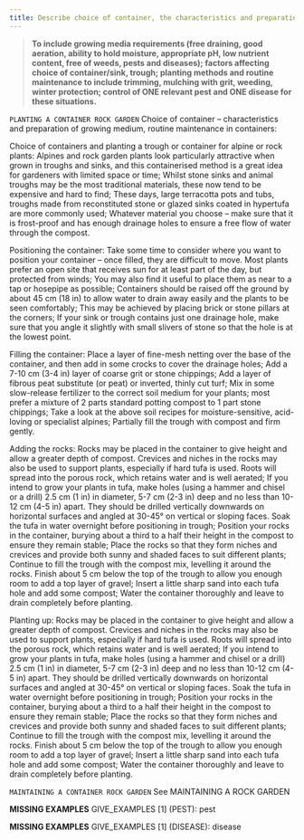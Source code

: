 ```yaml
---
title: Describe choice of container, the characteristics and preparation of the growing medium, and the routine maintenance required for an alpine or rock garden display in containers.
---
```



> **To include growing media requirements (free
draining, good aeration, ability to hold
moisture, appropriate pH, low nutrient
content, free of weeds, pests and diseases);
factors affecting choice of container/sink,
trough; planting methods and routine
maintenance to include trimming, mulching
with grit, weeding, winter protection; control
of ONE relevant pest and ONE disease for
these situations.** 


`PLANTING A CONTAINER ROCK GARDEN`
Choice of container – characteristics and preparation of growing medium, routine maintenance in containers:

Choice of containers and planting a trough or container for alpine or rock plants:
Alpines and rock garden plants look particularly attractive when grown in troughs and sinks, and this containerised method is a great idea for gardeners with limited space or time;
Whilst stone sinks and animal troughs may be the most traditional materials, these now tend to be expensive and hard to find;
These days, large terracotta pots and tubs, troughs made from reconstituted stone or glazed sinks coated in hypertufa are more commonly used;
Whatever material you choose – make sure that it is frost-proof and has enough drainage holes to ensure a free flow of water through the compost.

Positioning the container:
Take some time to consider where you want to position your container – once filled, they are difficult to move.  Most plants prefer an open site that receives sun for at least part of the day, but protected from winds;
You may also find it useful to place them as near to a tap or hosepipe as possible;
Containers should be raised off the ground by about 45 cm (18 in) to allow water to drain away easily and the plants to be seen comfortably;
This may be achieved by placing brick or stone pillars at the corners;
 If your sink or trough contains just one drainage hole, make sure that you angle it slightly with small slivers of stone so that the hole is at the lowest point.

Filling the container:
Place a layer of fine-mesh netting over the base of the container, and then add in some crocks to cover the drainage holes;
Add a 7-10 cm (3-4 in) layer of coarse grit or stone chippings;
Add a layer of fibrous peat substitute (or peat) or inverted, thinly cut turf;
Mix in some slow-release fertilizer to the correct soil medium for your plants; most prefer a mixture of 2 parts standard potting compost to 1 part stone chippings;
Take a look at the above soil recipes for moisture-sensitive, acid-loving or specialist alpines;
Partially fill the trough with compost and firm gently.

Adding the rocks:
Rocks may be placed in the container to give height and allow a greater depth of compost.  Crevices and niches in the rocks may also be used to support plants, especially if hard tufa is used.  Roots will spread into the porous rock, which retains water and is well aerated;
If you intend to grow your plants in tufa, make holes (using a hammer and chisel or a drill) 2.5 cm (1 in) in diameter, 5-7 cm (2-3 in) deep and no less than 10-12 cm (4-5 in) apart.  They should be drilled vertically downwards on horizontal surfaces and angled at 30-45° on vertical or sloping faces.  Soak the tufa in water overnight before positioning in trough;
Position your rocks in the container, burying about a third to a half their height in the compost to ensure they remain stable;
Place the rocks so that they form niches and crevices and provide both sunny and shaded faces to suit different plants;
Continue to fill the trough with the compost mix, levelling it around the rocks.  Finish about 5 cm below the top of the trough to allow you enough room to add a top layer of gravel;
Insert a little sharp sand into each tufa hole and add some compost;
Water the container thoroughly and leave to drain completely before planting.

Planting up:
Rocks may be placed in the container to give height and allow a greater depth of compost.  Crevices and niches in the rocks may also be used to support plants, especially if hard tufa is used.  Roots will spread into the porous rock, which retains water and is well aerated;
If you intend to grow your plants in tufa, make holes (using a hammer and chisel or a drill) 2.5 cm (1 in) in diameter, 5-7 cm (2-3 in) deep and no less than 10-12 cm (4-5 in) apart.  They should be drilled vertically downwards on horizontal surfaces and angled at 30-45° on vertical or sloping faces.  Soak the tufa in water overnight before positioning in trough;
Position your rocks in the container, burying about a third to a half their height in the compost to ensure they remain stable;
Place the rocks so that they form niches and crevices and provide both sunny and shaded faces to suit different plants;
Continue to fill the trough with the compost mix, levelling it around the rocks.  Finish about 5 cm below the top of the trough to allow you enough room to add a top layer of gravel;
Insert a little sharp sand into each tufa hole and add some compost;
Water the container thoroughly and leave to drain completely before planting.



`MAINTAINING A CONTAINER ROCK GARDEN`
See MAINTAINING A ROCK GARDEN


**MISSING EXAMPLES**
GIVE_EXAMPLES [1]  (PEST):  pest

**MISSING EXAMPLES**
GIVE_EXAMPLES [1]  (DISEASE):  disease
